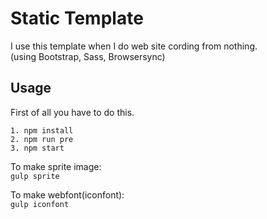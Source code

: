 # Static Template

I use this template when I do web site cording from nothing.  
(using Bootstrap, Sass, Browsersync)

## Usage

First of all you have to do this.  

```
1. npm install  
2. npm run pre  
3. npm start  
```

To make sprite image:  
``gulp sprite``

To make webfont(iconfont):  
``gulp iconfont``
